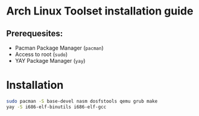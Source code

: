 # Arch Linux Toolset installation guide  
  
## Prerequesites: 
- Pacman Package Manager (`pacman`)
- Access to root (`sudo`)  
- YAY Package Manager (`yay`)

# Installation
```sh
sudo pacman -S base-devel nasm dosfstools qemu grub make
yay -S i686-elf-binutils i686-elf-gcc
```